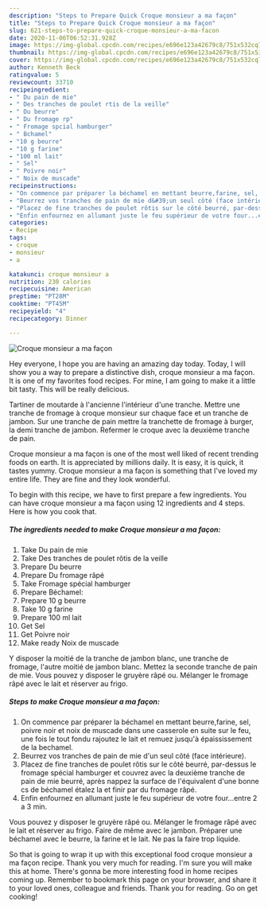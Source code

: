 ```yaml
---
description: "Steps to Prepare Quick Croque monsieur a ma façon"
title: "Steps to Prepare Quick Croque monsieur a ma façon"
slug: 621-steps-to-prepare-quick-croque-monsieur-a-ma-facon
date: 2020-11-06T06:52:31.928Z
image: https://img-global.cpcdn.com/recipes/e696e123a42679c8/751x532cq70/croque-monsieur-a-ma-facon-photo-principale-de-la-recette.jpg
thumbnail: https://img-global.cpcdn.com/recipes/e696e123a42679c8/751x532cq70/croque-monsieur-a-ma-facon-photo-principale-de-la-recette.jpg
cover: https://img-global.cpcdn.com/recipes/e696e123a42679c8/751x532cq70/croque-monsieur-a-ma-facon-photo-principale-de-la-recette.jpg
author: Kenneth Beck
ratingvalue: 5
reviewcount: 33710
recipeingredient:
- " Du pain de mie"
- " Des tranches de poulet rtis de la veille"
- " Du beurre"
- " Du fromage rp"
- " Fromage spcial hamburger"
- " Bchamel"
- "10 g beurre"
- "10 g farine"
- "100 ml lait"
- " Sel"
- " Poivre noir"
- " Noix de muscade"
recipeinstructions:
- "On commence par préparer la béchamel en mettant beurre,farine, sel, poivre noir et noix de muscade dans une casserole en suite sur le feu, une fois le tout fondu rajoutez le lait et remuez jusqu&#39;à épaississement de la bechamel."
- "Beurrez vos tranches de pain de mie d&#39;un seul côté (face intérieure)."
- "Placez de fine tranches de poulet rôtis sur le côté beurré, par-dessus le fromage spécial hamburger et couvrez avec la deuxième tranche de pain de mie beurré, après nappez la surface de l&#39;équivalent d&#39;une bonne cs de béchamel étalez la et finir par du fromage râpé."
- "Enfin enfournez en allumant juste le feu supérieur de votre four...entre 2 a 3 min."
categories:
- Recipe
tags:
- croque
- monsieur
- a

katakunci: croque monsieur a 
nutrition: 230 calories
recipecuisine: American
preptime: "PT28M"
cooktime: "PT45M"
recipeyield: "4"
recipecategory: Dinner

---
```



![Croque monsieur a ma façon](https://img-global.cpcdn.com/recipes/e696e123a42679c8/751x532cq70/croque-monsieur-a-ma-facon-photo-principale-de-la-recette.jpg)

Hey everyone, I hope you are having an amazing day today. Today, I will show you a way to prepare a distinctive dish, croque monsieur a ma façon. It is one of my favorites food recipes. For mine, I am going to make it a little bit tasty. This will be really delicious.

Tartiner de moutarde à l&#39;ancienne l&#39;intérieur d&#39;une tranche. Mettre une tranche de fromage à croque monsieur sur chaque face et un tranche de jambon. Sur une tranche de pain mettre la tranchette de fromage à burger, la demi tranche de jambon. Refermer le croque avec la deuxième tranche de pain.

Croque monsieur a ma façon is one of the most well liked of recent trending foods on earth. It is appreciated by millions daily. It is easy, it is quick, it tastes yummy. Croque monsieur a ma façon is something that I've loved my entire life. They are fine and they look wonderful.


To begin with this recipe, we have to first prepare a few ingredients. You can have croque monsieur a ma façon using 12 ingredients and 4 steps. Here is how you cook that.

<!--inarticleads1-->

##### The ingredients needed to make Croque monsieur a ma façon:

1. Take  Du pain de mie
1. Take  Des tranches de poulet rôtis de la veille
1. Prepare  Du beurre
1. Prepare  Du fromage râpé
1. Take  Fromage spécial hamburger
1. Prepare  Béchamel:
1. Prepare 10 g beurre
1. Take 10 g farine
1. Prepare 100 ml lait
1. Get  Sel
1. Get  Poivre noir
1. Make ready  Noix de muscade


Y disposer la moitié de la tranche de jambon blanc, une tranche de fromage, l&#39;autre moitié de jambon blanc. Mettez la seconde tranche de pain de mie. Vous pouvez y disposer le gruyère râpé ou. Mélanger le fromage râpé avec le lait et réserver au frigo. 

<!--inarticleads2-->

##### Steps to make Croque monsieur a ma façon:

1. On commence par préparer la béchamel en mettant beurre,farine, sel, poivre noir et noix de muscade dans une casserole en suite sur le feu, une fois le tout fondu rajoutez le lait et remuez jusqu&#39;à épaississement de la bechamel.
1. Beurrez vos tranches de pain de mie d&#39;un seul côté (face intérieure).
1. Placez de fine tranches de poulet rôtis sur le côté beurré, par-dessus le fromage spécial hamburger et couvrez avec la deuxième tranche de pain de mie beurré, après nappez la surface de l&#39;équivalent d&#39;une bonne cs de béchamel étalez la et finir par du fromage râpé.
1. Enfin enfournez en allumant juste le feu supérieur de votre four...entre 2 a 3 min.


Vous pouvez y disposer le gruyère râpé ou. Mélanger le fromage râpé avec le lait et réserver au frigo. Faire de même avec le jambon. Préparer une béchamel avec le beurre, la farine et le lait. Ne pas la faire trop liquide. 

So that is going to wrap it up with this exceptional food croque monsieur a ma façon recipe. Thank you very much for reading. I'm sure you will make this at home. There's gonna be more interesting food in home recipes coming up. Remember to bookmark this page on your browser, and share it to your loved ones, colleague and friends. Thank you for reading. Go on get cooking!
